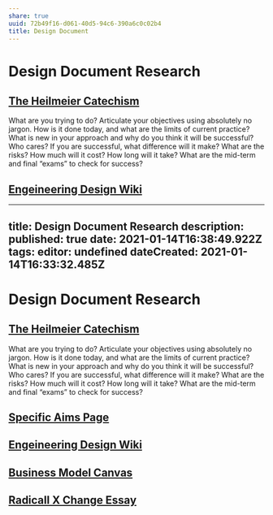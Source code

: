 ```yaml
---
share: true
uuid: 72b49f16-d061-40d5-94c6-390a6c0c02b4
title: Design Document
---
```

# Design Document Research

## [The Heilmeier Catechism](https://www.darpa.mil/work-with-us/heilmeier-catechism)

What are you trying to do? Articulate your objectives using absolutely no jargon.
How is it done today, and what are the limits of current practice?
What is new in your approach and why do you think it will be successful?
Who cares? If you are successful, what difference will it make?
What are the risks?
How much will it cost?
How long will it take?
What are the mid-term and final “exams” to check for success?

## [Engeineering Design Wiki](https://deseng.ryerson.ca/dokuwiki/design:design_roadmap)




---
title: Design Document Research
description: 
published: true
date: 2021-01-14T16:38:49.922Z
tags: 
editor: undefined
dateCreated: 2021-01-14T16:33:32.485Z
---

# Design Document Research

## [The Heilmeier Catechism](https://www.darpa.mil/work-with-us/heilmeier-catechism)

What are you trying to do? Articulate your objectives using absolutely no jargon.
How is it done today, and what are the limits of current practice?
What is new in your approach and why do you think it will be successful?
Who cares? If you are successful, what difference will it make?
What are the risks?
How much will it cost?
How long will it take?
What are the mid-term and final “exams” to check for success?

## [Specific Aims Page](https://www.biosciencewriters.com/NIH-Grant-Applications-The-Anatomy-of-a-Specific-Aims-Page.aspx)

## [Engeineering Design Wiki](https://deseng.ryerson.ca/dokuwiki/design:design_roadmap)

## [Business Model Canvas](https://en.wikipedia.org/wiki/Business_Model_Canvas)

## [Radicall X Change Essay](https://www.radicalxchange.org/kiosk/announcements/fellowship-program-2021/?s=09)
